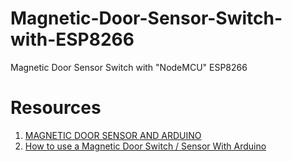 # Magnetic-Door-Sensor-Switch-with-ESP8266
Magnetic Door Sensor Switch with "NodeMCU" ESP8266

# Resources
1. [MAGNETIC DOOR SENSOR AND ARDUINO](http://www.instructables.com/id/Magnetic-Door-Sensor-and-Arduino/)
2. [How to use a Magnetic Door Switch / Sensor With Arduino](http://blog.codebender.cc/2016/08/04/tutorial-how-to-use-a-magnetic-door-switch-sensor-with-arduino/)

